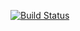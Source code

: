 [![Build Status](https://travis-ci.com/montr/montr.svg?branch=master)](https://travis-ci.com/montr/montr)
